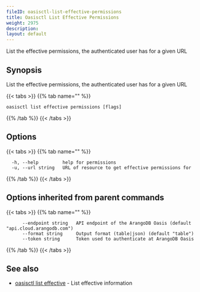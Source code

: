 ```yaml
---
fileID: oasisctl-list-effective-permissions
title: Oasisctl List Effective Permissions
weight: 2975
description: 
layout: default
---
```

List the effective permissions, the authenticated user has for a given URL

## Synopsis

List the effective permissions, the authenticated user has for a given URL

{{< tabs >}}
{{% tab name="" %}}
```
oasisctl list effective permissions [flags]
```
{{% /tab %}}
{{< /tabs >}}

## Options

{{< tabs >}}
{{% tab name="" %}}
```
  -h, --help         help for permissions
  -u, --url string   URL of resource to get effective permissions for
```
{{% /tab %}}
{{< /tabs >}}

## Options inherited from parent commands

{{< tabs >}}
{{% tab name="" %}}
```
      --endpoint string   API endpoint of the ArangoDB Oasis (default "api.cloud.arangodb.com")
      --format string     Output format (table|json) (default "table")
      --token string      Token used to authenticate at ArangoDB Oasis
```
{{% /tab %}}
{{< /tabs >}}

## See also

* [oasisctl list effective](oasisctl-list-effective)	 - List effective information

